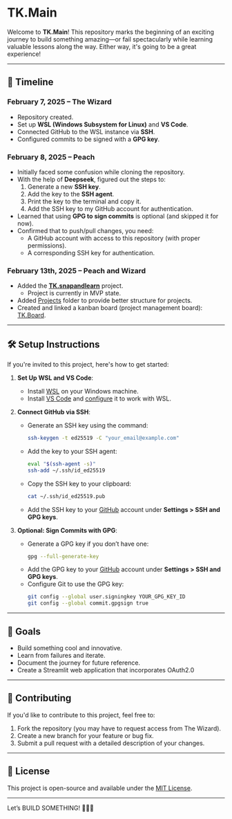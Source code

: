 <!--
Keagan, I deleted the original text you had here.

This website kicks ass for testing out how your "readme.md" file
will look: [stackedit.io](https://stackedit.io/app#)

It's designed for testing markdown... which Streamlit supports!
-->

# TK.Main

Welcome to **TK.Main**! This repository marks the beginning of an exciting journey to build something amazing—or fail spectacularly while learning valuable lessons along the way. Either way, it's going to be a great experience!

---

## 📅 Timeline

### **February 7, 2025 – The Wizard**
- Repository created.
- Set up **WSL (Windows Subsystem for Linux)** and **VS Code**.
- Connected GitHub to the WSL instance via **SSH**.
- Configured commits to be signed with a **GPG key**.

### **February 8, 2025 – Peach**
- Initially faced some confusion while cloning the repository.
- With the help of **Deepseek**, figured out the steps to:
  1. Generate a new **SSH key**.
  2. Add the key to the **SSH agent**.
  3. Print the key to the terminal and copy it.
  4. Add the SSH key to my GitHub account for authentication.
- Learned that using **GPG to sign commits** is optional (and skipped it for now).
- Confirmed that to push/pull changes, you need:
  - A GitHub account with access to this repository (with proper permissions).
  - A corresponding SSH key for authentication.

### **February 13th, 2025 – Peach and Wizard**
- Added the [**TK.snapandlearn**](/Projects/TK.snapandlearn/) project.
  - Project is currently in MVP state.
- Added [Projects](/Projects/) folder to provide better structure for projects.
- Created and linked a kanban board (project management board): [TK.Board](https://github.com/users/JustKeagsTheWizard/projects/2).

---

## 🛠️ Setup Instructions

If you're invited to this project, here's how to get started:

1. **Set Up WSL and VS Code**:
   - Install [WSL](https://learn.microsoft.com/en-us/windows/wsl/install) on your Windows machine.
   - Install [VS Code](https://code.visualstudio.com/) and [configure](https://code.visualstudio.com/blogs/2019/09/03/wsl2) it to work with WSL.

2. **Connect GitHub via SSH**:
   - Generate an SSH key using the command:
     ```bash
     ssh-keygen -t ed25519 -C "your_email@example.com"
     ```
   - Add the key to your SSH agent:
     ```bash
     eval "$(ssh-agent -s)"
     ssh-add ~/.ssh/id_ed25519
     ```
   - Copy the SSH key to your clipboard:
     ```bash
     cat ~/.ssh/id_ed25519.pub
     ```
   - Add the SSH key to your [GitHub](https://github.com/settings/keys) account under **Settings > SSH and GPG keys**.

3. **Optional: Sign Commits with GPG**:
   - Generate a GPG key if you don’t have one:
     ```bash
     gpg --full-generate-key
     ```
   - Add the GPG key to your [GitHub](https://github.com/settings/keys) account under **Settings > SSH and GPG keys**.
   - Configure Git to use the GPG key:
     ```bash
     git config --global user.signingkey YOUR_GPG_KEY_ID
     git config --global commit.gpgsign true
     ```

---

## 🚀 Goals

- Build something cool and innovative.
- Learn from failures and iterate.
- Document the journey for future reference.
- Create a Streamlit web application that incorporates OAuth2.0

---

## 🤝 Contributing

If you'd like to contribute to this project, feel free to:
1. Fork the repository (you may have to request access from The Wizard).
2. Create a new branch for your feature or bug fix.
3. Submit a pull request with a detailed description of your changes.

---

## 📜 License

This project is open-source and available under the [MIT License](LICENSE).

---

Let’s BUILD SOMETHING! 🎉🎉🎉